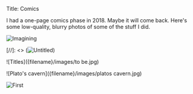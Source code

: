 Title: Comics

I had a one-page comics phase in 2018. Maybe it will come back. Here's some low-quality, blurry photos of some of the stuff I did.

![Imagining]({filename}/images/imagining.jpg)

[//]: <> (![Untitled](/images/untitled.jpg))

![Titles]({filename}/images/to be.jpg)

![Plato's cavern]({filename}/images/platos cavern.jpg)

![First]({filename}/images/first.jpg)
